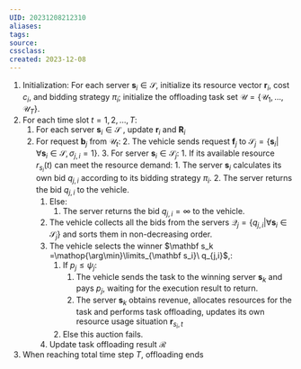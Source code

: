 ```yaml
---
UID: 20231208212310 
aliases: 
tags: 
source: 
cssclass: 
created: 2023-12-08
---
```


1. Initialization: For each server $\mathbf s_i \in \mathcal S$, initialize its resource vector $\mathbf r_i$, cost $c_i$, and bidding strategy $\pi_i$; initialize the offloading task set $\mathcal U=\{\mathcal U_1,\dots,\mathcal U_T\}$.
2. For each time slot $t=1,2,\dots,T$:
   1. For each server $\mathbf s_i \in \mathcal S$ , update $\mathbf{r}_i$ and $\mathbf R_i$
   2. For request $\mathbf b_j$ from $\mathcal U_t$:
      2. The vehicle sends request $\mathbf f_j$ to $\mathcal S_j = \{\mathbf s_i | \forall \mathbf s_i \in \mathcal S, \sigma_{j,i} = 1\}$.
      3. For server $\mathbf s_i \in \mathcal S_j$:
	      1. If its available resource $r_{s_i}(t)$ can meet the resource demand:
	         1. The server $\mathbf s_i$ calculates its own bid $q_{j,i}$ according to its bidding strategy $\pi_i$.
	         2. The server returns the bid $q_{j,i}$ to the vehicle.
	     1. Else:
		     1. The server returns the bid $q_{j,i}=\infty$ to the vehicle.
      4. The vehicle collects all the bids from the servers $\mathcal Q_j = \{q_{j,i} | \forall \mathbf s_i \in \mathcal S_j\}$ and sorts them in non-decreasing order.
      5. The vehicle selects the winner $\mathbf s_k =\mathop{\arg\min}\limits_{\mathbf s_i}\ q_{j,i}$,:
	      1. If $p_j \leq \psi_j$:
	         1. The vehicle sends the task to the winning server $\mathbf s_k$ and pays $p_j$, waiting for the execution result to return.
	         2. The server $\mathbf s_k$ obtains revenue, allocates resources for the task and performs task offloading, updates its own resource usage situation $\mathbf r_{s_i,t}$
	     2. Else this auction fails.
      6. Update task offloading result $\mathcal R$
3. When reaching total time step $T$, offloading ends

